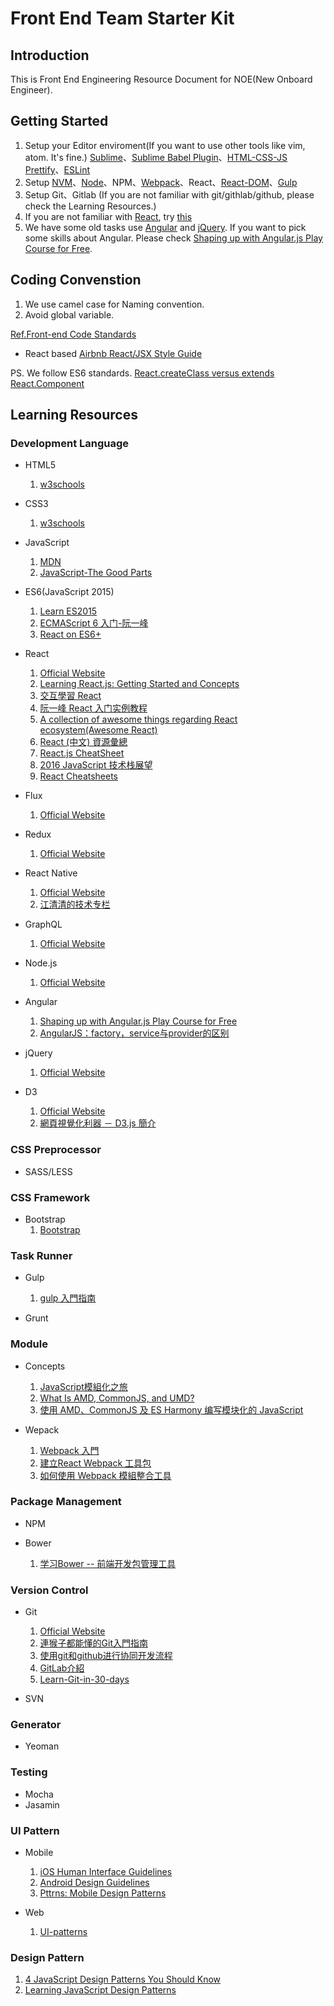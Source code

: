 # Front End Team Starter Kit 
## Introduction
This is Front End Engineering Resource Document for NOE(New Onboard Engineer).

## Getting Started
1. Setup your Editor enviroment(If you want to use other tools like vim, atom. It's fine.)
[Sublime](https://www.sublimetext.com/)、[Sublime Babel Plugin](https://github.com/babel/babel-sublime)、[HTML-CSS-JS Prettify](https://packagecontrol.io/packages/HTML-CSS-JS%20Prettify)、[ESLint](https://github.com/roadhump/SublimeLinter-eslint)
2. Setup [NVM](https://github.com/creationix/nvm)、[Node](https://nodejs.org/en/)、NPM、[Webpack](https://github.com/webpack/webpack)、React、[React-DOM](https://www.npmjs.com/package/react-dom)、[Gulp](http://gulpjs.com/)
3. Setup Git、Gitlab (If you are not familiar with git/githlab/github, please check the Learning Resources.)
4. If you are not familiar with [React](https://facebook.github.io/react/), try [this](https://scotch.io/tutorials/learning-react-getting-started-and-concepts)
5. We have some old tasks use [Angular](https://angularjs.org/) and [jQuery](https://jquery.com/). If you want to pick some skills about Angular. Please check [Shaping up with Angular.js Play Course for Free](https://www.codeschool.com/courses/shaping-up-with-angular-js).

## Coding Convenstion
1. We use camel case for Naming convention.
2. Avoid global variable.

[Ref.Front-end Code Standards](https://isobar-idev.github.io/code-standards/)

- React based
[Airbnb React/JSX Style Guide](https://github.com/airbnb/javascript/tree/master/react)

PS. We follow ES6 standards. [React.createClass versus extends React.Component](https://toddmotto.com/react-create-class-versus-component/) 

## Learning Resources
### Development Language
- HTML5
    1. [w3schools](http://www.w3schools.com/html/)
    
- CSS3
    1. [w3schools](http://www.w3schools.com/css/default.asp)

- JavaScript
    1. [MDN](https://developer.mozilla.org/zh-TW/docs/Web/JavaScript)
    2. [JavaScript-The Good Parts](http://bdcampbell.net/javascript/book/javascript_the_good_parts.pdf)

- ES6(JavaScript 2015) 
    1. [Learn ES2015](https://babeljs.io/docs/learn-es2015/)
    2. [ECMAScript 6 入门-阮一峰](http://es6.ruanyifeng.com/)
    3. [React on ES6+](https://babeljs.io/blog/2015/06/07/react-on-es6-plus)
    
- React
    1. [Official Website](https://facebook.github.io/react/)
    2. [Learning React.js: Getting Started and Concepts](https://scotch.io/tutorials/learning-react-getting-started-and-concepts)
    3. [交互學習 React](http://fraserxu.me/intro-to-react/)
    4. [阮一峰 React 入门实例教程](http://www.ruanyifeng.com/blog/2015/03/react.html)
    5. [A collection of awesome things regarding React ecosystem(Awesome React)](https://github.com/enaqx/awesome-react)
    6. [React (中文) 資源彙總](https://github.com/dingyiming/learn-Js-react/issues/1)
    7. [React.js CheatSheet](http://ricostacruz.com/cheatsheets/react.html)
    8. [2016 JavaScript 技术栈展望](https://www.sdk.cn/news/2419)
    9. [React Cheatsheets](http://ricostacruz.com/cheatsheets/react.html)

- Flux
    1. [Official Website](https://facebook.github.io/flux/)

- Redux
    1. [Official Website](https://github.com/reactjs/redux)
    
- React Native
    1. [Official Website](https://facebook.github.io/react-native/)
    2. [江清清的技术专栏](http://www.lcode.org/)

- GraphQL
    1. [Official Website](https://facebook.github.io/react/blog/2015/05/01/graphql-introduction.html)

- Node.js
    1. [Official Website](https://nodejs.org/en/)
    
- Angular
    1. [Shaping up with Angular.js Play Course for Free](https://www.codeschool.com/courses/shaping-up-with-angular-js)
    2. [AngularJS：factory，service与provider的区别](https://segmentfault.com/a/1190000004602085)
    
- jQuery
    1. [Official Website](https://jquery.com/)

- D3
    1. [Official Website](https://d3js.org/)
    2. [網頁視覺化利器 － D3.js 簡介](http://blog.infographics.tw/2015/03/d3js-the-introduction/)

### CSS Preprocessor
- SASS/LESS

### CSS Framework
- Bootstrap
    1. [Bootstrap](http://getbootstrap.com/)

### Task Runner 
- Gulp
    1. [gulp 入門指南](https://987.tw/2014/07/09/gulpru-men-zhi-nan/)

- Grunt

### Module
- Concepts
    1. [JavaScript模組化之旅](http://huangxuan.me/js-module-7day/#/)
    2. [What Is AMD, CommonJS, and UMD?](http://davidbcalhoun.com/2014/what-is-amd-commonjs-and-umd/)
    3. [使用 AMD、CommonJS 及 ES Harmony 编写模块化的 JavaScript](http://justineo.github.io/singles/writing-modular-js/)

- Wepack
    1. [Webpack 入門](http://www.slideshare.net/newstory0113/webpack-52413453)
    2. [建立React Webpack 工具包](http://www.checkme.tw/wordpress/react-webpack-generator/)
    3. [如何使用 Webpack 模組整合工具](http://rhadow.github.io/2015/03/23/webpackIntro/)

### Package Management
- NPM

- Bower
    1. [学习Bower -- 前端开发包管理工具](http://www.html-js.com/article/Learn-JavaScript-learning-Bower-frontend-development-package-management-tools)

### Version Control
- Git
    1. [Official Website](https://git-scm.com/)
    2. [連猴子都能懂的Git入門指南](https://backlogtool.com/git-guide/tw/)
    3. [使用git和github进行协同开发流程](https://segmentfault.com/a/1190000002413519)
    4. [GitLab介紹](http://git-tutorial.readthedocs.org/zh/latest/configurations.html)
    5. [Learn-Git-in-30-days](https://github.com/doggy8088/Learn-Git-in-30-days/blob/master/docs/02%20%E5%9C%A8%20Windows%20%E5%B9%B3%E5%8F%B0%E5%BF%85%E8%A3%9D%E7%9A%84%E4%B8%89%E5%A5%97%20Git%20%E5%B7%A5%E5%85%B7.markdown)

- SVN

### Generator
- Yeoman

### Testing
- Mocha
- Jasamin

### UI Pattern
- Mobile
    1. [iOS Human Interface Guidelines](https://developer.apple.com/library/ios/documentation/UserExperience/Conceptual/MobileHIG/)
    2. [Android Design Guidelines](http://developer.android.com/design/index.html)
    3. [Pttrns: Mobile Design Patterns](http://pttrns.com/)

- Web
    1. [UI-patterns](http://ui-patterns.com/patterns)

### Design Pattern
1. [4 JavaScript Design Patterns You Should Know](https://scotch.io/bar-talk/4-javascript-design-patterns-you-should-know)
2. [Learning JavaScript Design Patterns](https://addyosmani.com/resources/essentialjsdesignpatterns/book/)

